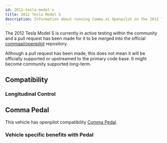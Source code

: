 ```yaml
---
id: 2012-tesla-model-s
title: 2012 Tesla Model S
description: Information about running Comma.ai Openpilot on the 2012 Tesla Model S
---
```


The 2012 Tesla Model S is currently in active testing within the community 
and a pull request has been made for it to be merged into the official [commaai/openpilot](https://github.com/commaai/openpilot) repository.

Although a pull request has been made, this does not mean it will be officially supported or upstreamed to the primary code base.
It might become community supported long-term.

## Compatibility

### Longitudinal Control



## Comma Pedal

This vehicle has openpilot compatibility [Comma Pedal](/hardware/pedal).

### Vehicle specific benefits with Pedal

